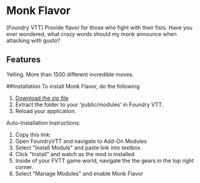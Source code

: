 # Monk Flavor
[Foundry VTT] Provide flavor for those who fight with their fists.
Have you ever wondered, what crazy words should my monk announce when attacking with gusto?

## Features
Yelling.
More than 1500 different incredible moves.

##Installation 
To install Monk Flavor, do the following 
1. [Download the zip file]()
2. Extract the folder to your 'public/modules' in Foundry VTT.
3. Reload your application.

Auto-Installation Instructions:

1. Copy this link: 
2. Open FoundryVTT and navigate to Add-On Modules
3. Select "Install Module" and paste link into textbox.
4. Click "Install" and watch as the mod is installed
5. Inside of your FVTT game world, navigate the the gears in the top right corner.
6. Select "Manage Modules" and enable Monk Flavor
